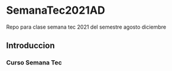 # SemanaTec2021AD
Repo para clase semana tec 2021 del semestre agosto diciembre

## Introduccion 
### Curso Semana Tec
